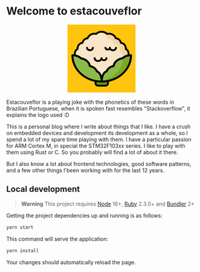 # Welcome to estacouveflor

<center>
<img src="./apple-touch-icon.png" />
</center>

Estacouveflor is a playing joke with the phonetics of these words in Brazilian Portuguese, when it is spoken fast resembles "Stackoverflow", it explains the logo used :D

This is a personal blog where I write about things that I like. I have a crush on embedded devices and development its development as a whole, so I spend a lot of my spare time playing with them. I have a particular passion for ARM Cortex M, in special the STM32F103xx series. I like to play with them using Rust or C. So you probably will find a lot of about it there.

But I also know a lot about frontend technologies, good software patterns, and a few other things I'been working with for the last 12 years.


## Local development

> **Warning**
> This project requires [Node](https://nodejs.org/en/) 16+, [Ruby](https://www.ruby-lang.org/en/) 2.3.0+ and [Bundler](https://bundler.io/) 2+

Getting the project dependencies up and running is as follows:

```bash
yarn start
```

This command will serve the application:

```bash
yarn install
```

Your changes should automatically reload the page.